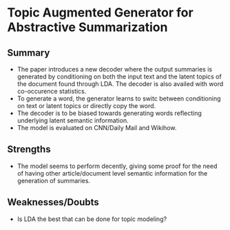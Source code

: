 # Topic Augmented Generator for Abstractive Summarization
## Summary 
- The paper introduces a new decoder where the output summaries is generated by conditioning on both the input text and the latent topics of the document found through LDA. The decoder is also availed with word co-occurence statistics. 
- To generate a word, the generator learns to switc between conditioning on text or latent topics or directly copy the word. 
- The decoder is to be biased towards generating words reflecting underlying latent semantic information. 
- The model is evaluated on CNN/Daily Mail and Wikihow. 

## Strengths 
- The model seems to perform decently, giving some proof for the need of having other article/document level semantic information for the generation of summaries. 

## Weaknesses/Doubts
- Is LDA the best that can be done for topic modeling? 
